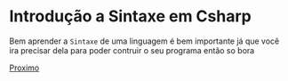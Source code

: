 <h1>Introdução a Sintaxe em Csharp</h1>

Bem aprender a `Sintaxe` de uma linguagem é bem importante já que você ira precisar dela para poder contruir o seu programa então so bora

[Proximo](/Csharp/Iniciante/Sintaxe/Fase1.md)
